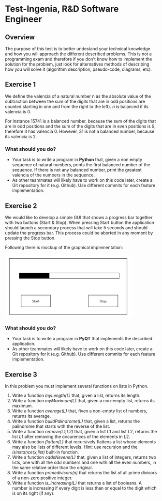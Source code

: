 # Test-Ingenia, R&D Software Engineer

## Overview
The purpose of this test is to better undestand your technical knowledge and how you will approach the different described problems. This is not a programming exam and therefore if you don't know how to implement the solution for the problem, just look for alternatives methods of describing how you will solve it (algorithm description, pseudo-code, diagrams, etc).

## Exercise 1
We define the valencia of a natural number n as the absolute value of the subtraction between the sum of the digits that are in odd positions are counted starting in one and from the right to the left). *n* is balanced if its valencia is 0.

For instance 15741 is a balanced number, because the sum of the digits that are in odd positions and the sum of the digits that are in even positions is 9, therefore it has valencia 0. However, 31 is not a balanced number, because its valencia is 2.

### What should you do?
  * Your task is to write a program in **Python** that, given a non empty sequence of natural numbers, prints the first balanced number of the sequence. If there is not any balanced number, print the greatest valencia of the numbers in the sequence.
  * As other teammates will likely have to work on this code later, create a Git repository for it (e.g. Github). Use different commits for each feature implementation.

## Exercise 2
We would like to develop a simple GUI that shows a progress bar together with two buttons (Start & Stop). When pressing Start button the application should launch a secondary process that will take 5 seconds and should update the progress bar. This process could be aborted in any moment by pressing the Stop button.

Following there is mockup of the graphical implementation:

![alt text](https://github.com/jaumefib/Test-Ingenia/blob/master/loading_process.png "Graphical implementation 1")

### What should you do?
  * Your task is to write a program in **PyQT** that implements the described application.
  * As other teammates will likely have to work on this code later, create a Git repository for it (e.g. Github). Use different commits for each feature implementation.

## Exercise 3
In this problem you must implement several functions on lists in Python.

1. Write a function *myLength(L)* that, given a list, returns its length.
2. Write a function *myMaximum(L)* that, given a non-empty list, returns its maximum.
3. Write a function *average(L)* that, fiven a non-empty list of numbers, returns its average.
4. Write a function *buildPalindrome(L)* that, given a list, returns the palindrome that starts with the reverse of the list.
5. Write a function *remove(L1,L2)* that, given a list *L*1 and list *L*2, returns the list *L*1 after removing the occurences of the elements in *L*2.
6. Write a function *flatten(L)* that recursively flattens a list whose elements may also be lists of different levels. Hint: use recursion and the *isinstance(x,list)* built-in function.
7. Write a function *oddsNevens(L)* that, given a list of integers, returns two lists, one with all the odd numbers and one with all the even numbers, in the same relative order than the original.
8. Write a function *primedivisors(n)* that returns the list of all prime divisors of a non-zero positive integer.
9. Write a function *is_increasing(L)* that returns a list of booleans. A number is increasing if every digit is less than or equal to the digit which is on its right (if any).
